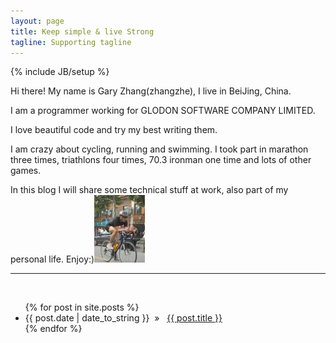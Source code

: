 ```yaml
---
layout: page
title: Keep simple & live Strong
tagline: Supporting tagline
---
```

{% include JB/setup %}

Hi there! My name is Gary Zhang(zhangzhe), I live in BeiJing, China.

I am a programmer working for GLODON SOFTWARE COMPANY LIMITED.

I love beautiful code and try my best writing them.

I am crazy about cycling, running and swimming. I took part in marathon three times, triathlons four times, 70.3 ironman one time and lots of other games.

In this blog I will share some technical stuff at work, also part of my personal life. Enjoy:)![Alt text](/images/portrait.jpg "me")
<br>

***

<br>

<ul class="posts">
  {% for post in site.posts %}
    <li><span>{{ post.date | date_to_string }}</span>&nbsp; &raquo; &nbsp; <a href="{{ BASE_PATH }}{{ post.url }}">{{ post.title }}</a></li>
  {% endfor %}
</ul>



